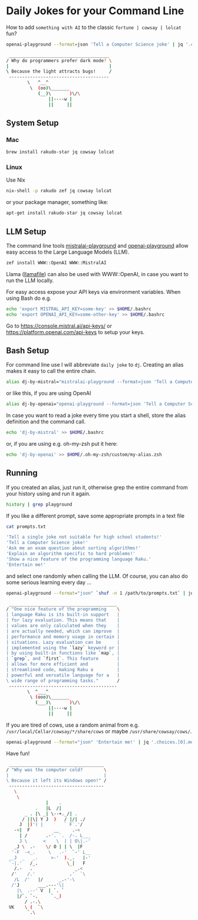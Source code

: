 # Daily Jokes for your Command Line

How to add ```something with AI``` to the classic ```fortune | cowsay | lolcat``` fun?

```bash
openai-playground --format=json 'Tell a Computer Science joke' | jq '.choices.[0].message.content' | sed -e 's/\\n/\n/g' | cowsay | lolcat

 ______________________________________
/ Why do programmers prefer dark mode? \
|                                      |
\ Because the light attracts bugs!     /
 --------------------------------------
        \   ^__^
         \  (oo)\_______
            (__)\       )\/\
                ||----w |
                ||     ||
```

## System Setup

### Mac
```bash
brew install rakudo-star jq cowsay lolcat
```

### Linux
Use Nix

```bash
nix-shell -p rakudo zef jq cowsay lolcat
```

or your package manager, something like:

```bash
apt-get install rakudo-star jq cowsay lolcat
```

## LLM Setup

The command line tools [mistralai-playground](https://raku.land/zef:antononcube/WWW::MistralAI) and [openai-playground](https://raku.land/zef:antononcube/WWW::OpenAI) allow easy access to the Large Language Models (LLM).

```bash
zef install WWW::OpenAI WWW::MistralAI
```

Llama ([llamafile](https://simonwillison.net/2023/Nov/29/llamafile/)) can also be used with WWW::OpenAI, in case you want to run the LLM locally.

For easy access expose your API keys via environment variables. When using Bash do e.g.

```bash
echo 'export MISTRAL_API_KEY=some-key' >> $HOME/.bashrc
echo 'export OPENAI_API_KEY=some-other-key' >> $HOME/.bashrc
```

Go to https://console.mistral.ai/api-keys/ or https://platform.openai.com/api-keys to setup your keys.

## Bash Setup

For command line use I will abbreviate ```daily joke``` to ```dj```. Creating an alias makes it easy to call the entire chain.

```bash
alias dj-by-mistral="mistralai-playground --format=json 'Tell a Computer Science joke!' | jq '.choices.[0].message.content' | sed -e 's/\\n/\n/g' | cowsay | lolcat"
```

or like this, if you are using OpenAI

```bash
alias dj-by-openai="openai-playground --format=json 'Tell a Computer Science joke!' | jq '.choices.[0].message.content' | sed -e 's/\\n/\n/g' | cowsay | lolcat"
```

In case you want to read a joke every time you start a shell, store the alias definition and the command call.

```bash
echo 'dj-by-mistral' >> $HOME/.bashrc
```

or, if you are using e.g. oh-my-zsh put it here:

```bash
echo 'dj-by-openai' >> $HOME/.oh-my-zsh/custom/my-alias.zsh
```

## Running

If you created an alias, just run it, otherwise grep the entire command from your history using and run it again.

```bash
history | grep playground
```

If you like a different prompt, save some appropriate prompts in a text file

```bash
cat prompts.txt

'Tell a single joke not suitable for high school students!'
'Tell a Computer Science joke!'
'Ask me an exam question about sorting algorithms!'
'Explain an algorithm specific to hard problems!'
'Show a nice feature of the programming language Raku.'
'Entertain me!'
```

and select one randomly when calling the LLM. Of course, you can also do some serious learning every day ...

```bash
openai-playground --format="json" `shuf -n 1 /path/to/prompts.txt` | jq '.choices.[0].message.content' | sed -e 's/\\n/\n/g' -e 's/"//g' | cowsay | lolcat

 _________________________________________
/ "One nice feature of the programming    \
| language Raku is its built-in support   |
| for lazy evaluation. This means that    |
| values are only calculated when they    |
| are actually needed, which can improve  |
| performance and memory usage in certain |
| situations. Lazy evaluation can be      |
| implemented using the `lazy` keyword or |
| by using built-in functions like `map`, |
| `grep`, and `first`. This feature       |
| allows for more efficient and           |
| streamlined code, making Raku a         |
| powerful and versatile language for a   |
\ wide range of programming tasks."       /
 -----------------------------------------
        \  ^___^
         \ (ooo)\_______
           (___)\       )\/\
                ||----w |
                ||     ||
``` 

If you are tired of cows, use a random animal from e.g. ```/usr/local/Cellar/cowsay/*/share/cows``` or maybe ```/usr/share/cowsay/cows/```.

```bash
openai-playground --format="json" 'Entertain me!' | jq '.choices.[0].message.content' | sed -e 's/\\n/\n/g' -e 's/"//g' | cowsay -f $(ls /usr/local/Cellar/cowsay/*/share/cows | shuf -n1) | lolcat
```

Have fun!

```bash
 ____________________________________
/ "Why was the computer cold?        \
|                                    |
\ Because it left its Windows open!" /
 ------------------------------------
   \
    \
               |    .
           .   |L  /|
       _ . |\ _| \--+._/| .
      / ||\| Y J  )   / |/| ./
     J  |)'( |        ` F`.'/
   -<|  F         __     .-<
     | /       .-'. `.  /-. L___
     J \      <    \  | | O\|.-'
   _J \  .-    \/ O | | \  |F
  '-F  -<_.     \   .-'  `-' L__
 __J  _   _.     >-'  )._.   |-'
 `-|.'   /_.           \_|   F
   /.-   .                _.<
  /'    /.'             .'  `\
   /L  /'   |/      _.-'-\
  /'J       ___.---'\|
    |\  .--' V  | `. `
    |/`. `-.     `._)
       / .-.\
 VK    \ (  `\
        `.\
```